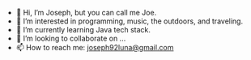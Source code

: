 - 👋 Hi, I’m Joseph, but you can call me Joe.
- 👀 I’m interested in programming, music, the outdoors, and traveling.
- 🌱 I’m currently learning Java tech stack.
- 💞️ I’m looking to collaborate on ...
- 📫 How to reach me: joseph92luna@gmail.com

<!---
JLuna30/JLuna30 is a ✨ special ✨ repository because its `README.md` (this file) appears on your GitHub profile.
You can click the Preview link to take a look at your changes.
--->

